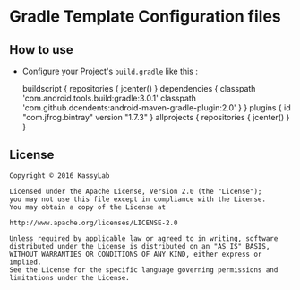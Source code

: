 # Gradle Template Configuration files

## How to use

- Configure your Project's `build.gradle` like this :

	buildscript {
	    repositories {
		jcenter()
	    }
	    dependencies {
		classpath 'com.android.tools.build:gradle:3.0.1'
		classpath 'com.github.dcendents:android-maven-gradle-plugin:2.0'
	    }
	}
	plugins {
	    id "com.jfrog.bintray" version "1.7.3"
	}
	allprojects {
	    repositories {
		jcenter()
	    }
	}

## License

	Copyright © 2016 KassyLab

	Licensed under the Apache License, Version 2.0 (the "License");
	you may not use this file except in compliance with the License.
	You may obtain a copy of the License at

	http://www.apache.org/licenses/LICENSE-2.0

	Unless required by applicable law or agreed to in writing, software
	distributed under the License is distributed on an "AS IS" BASIS,
	WITHOUT WARRANTIES OR CONDITIONS OF ANY KIND, either express or 
	implied.
	See the License for the specific language governing permissions and
	limitations under the License.
